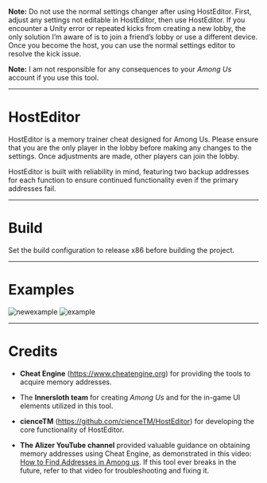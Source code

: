 **Note:** Do not use the normal settings changer after using HostEditor. First, adjust any settings not editable in HostEditor, then use HostEditor. If you encounter a Unity error or repeated kicks from creating a new lobby, the only solution I’m aware of is to join a friend’s lobby or use a different device. Once you become the host, you can use the normal settings editor to resolve the kick issue.

**Note:** I am not responsible for any consequences to your *Among Us* account if you use this tool.

---

# HostEditor

HostEditor is a memory trainer cheat designed for Among Us. 
Please ensure that you are the only player in the lobby before making any changes to the settings. 
Once adjustments are made, other players can join the lobby.

HostEditor is built with reliability in mind, 
featuring two backup addresses for each function to ensure continued functionality even if the primary addresses fail.

---

# Build

Set the build configuration to release x86 before building the project.

---

# Examples
![newexample](https://github.com/user-attachments/assets/d90ac742-8f74-4c1d-8efb-92345b87dbf6)
![example](https://github.com/user-attachments/assets/e5b76e83-6876-43c2-b8fb-07746b593e81)

---

# Credits

- **Cheat Engine** (https://www.cheatengine.org) for providing the tools to acquire memory addresses.
  
- The **Innersloth team** for creating *Among Us* and for the in-game UI elements utilized in this tool.
  
- **cienceTM** (https://github.com/cienceTM/HostEditor) for developing the core functionality of HostEditor.
  
- **The Alizer YouTube channel** provided valuable guidance on obtaining memory addresses using Cheat Engine,
as demonstrated in this video: [How to Find Addresses in Among us](https://www.youtube.com/watch?v=dyx5qcKswVk).
If this tool ever breaks in the future, refer to that video for troubleshooting and fixing it.
